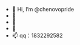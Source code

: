 - 👋 Hi, I’m @chenovopride
- 👀 
- 🌱 
- 💞️ 
- 📫 qq：1832292582 

<!---
chenovopride/chenovopride is a ✨ special ✨ repository because its `README.md` (this file) appears on your GitHub profile.
You can click the Preview link to take a look at your changes.
--->
